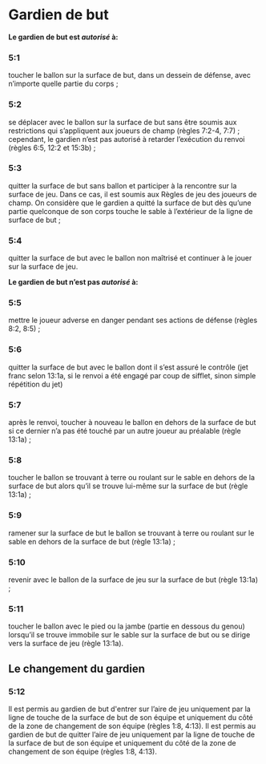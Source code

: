 # Gardien de but 

**Le gardien de but est *autorisé* à:** 

### 5:1  
toucher le ballon sur la surface de but, dans un dessein de défense, avec n’importe quelle partie du corps ; 

### 5:2
se déplacer avec le ballon sur la surface de but sans être soumis aux restrictions qui s’appliquent aux joueurs de champ (règles 7:2-4, 7:7) ; cependant, le gardien n’est pas autorisé à retarder l’exécution du renvoi (règles 6:5, 12:2 et 15:3b) ;

### 5:3
quitter la surface de but sans ballon et participer à la rencontre sur la surface de jeu. Dans ce cas, il est soumis aux Règles de jeu des joueurs de champ. On considère que le gardien a quitté la surface de but dès qu’une partie quelconque de son corps touche le sable à l’extérieur de la ligne de surface de but ; 

### 5:4
quitter la surface de but avec le ballon non maîtrisé et continuer à le jouer sur la surface de jeu.

**Le gardien de but n’est pas *autorisé* à:** 

### 5:5
mettre le joueur adverse en danger pendant ses actions de défense (règles 8:2, 8:5) ;

### 5:6
quitter la surface de but avec le ballon dont il s’est assuré le contrôle (jet franc selon 13:1a, si le renvoi a été engagé par coup de sifflet, sinon simple répétition du jet) 

### 5:7
après le renvoi, toucher à nouveau le ballon en dehors de la surface de but si ce dernier n’a pas été touché par un autre joueur au préalable (règle 13:1a) ; 

### 5:8
toucher le ballon se trouvant à terre ou roulant sur le sable en dehors de la surface de but alors qu’il se trouve lui-même sur la surface de but (règle 13:1a) ; 

### 5:9
ramener sur la surface de but le ballon se trouvant à terre ou roulant sur le sable en dehors de la surface de but (règle 13:1a) ; 

### 5:10
revenir avec le ballon de la surface de jeu sur la surface de but (règle 13:1a) ; 

### 5:11
toucher le ballon avec le pied ou la jambe (partie en dessous du genou) lorsqu’il se trouve immobile sur le sable sur la surface de but ou se dirige vers la surface de jeu (règle 13:1a).

## Le changement du gardien

### 5:12
Il est permis au gardien de but d'entrer sur l’aire de jeu uniquement par la ligne de touche de la surface de but de son équipe et uniquement du côté de la zone de changement de son équipe (règles 1:8, 4:13). Il est permis au gardien de but de quitter l’aire de jeu uniquement par la ligne de touche de la surface de but de son équipe et uniquement du côté de la zone de changement de son équipe (règles 1:8, 4:13).
